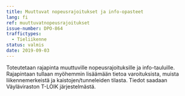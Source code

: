 ```yaml
---
title: Muuttuvat nopeusrajoitukset ja info-opasteet
lang: fi
ref: muuttuvatnopeusrajoitukset
issue-number: DPO-864
traffictypes:
  - Tieliikenne
status: valmis
date: 2019-09-03
---
```

 
Toteutetaan rajapinta muuttuville nopeusrajoituksille ja info-tauluille. Rajapintaan tullaan myöhemmin lisäämään tietoa varoituksista, muista liikennemerkeistä ja kaistojen/tunneleiden tilasta.
Tiedot saadaan Väyläviraston T-LOIK järjestelmästä.
